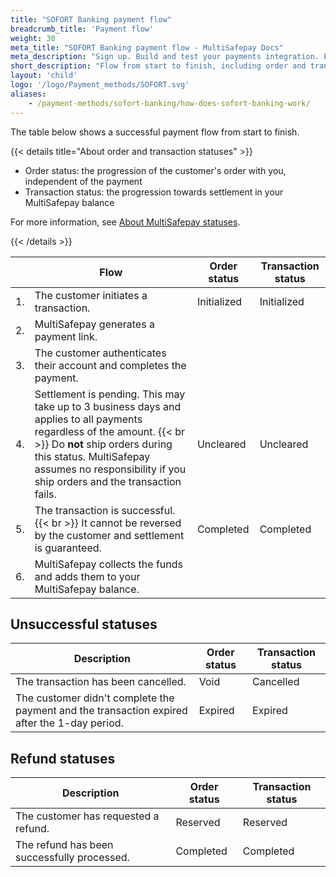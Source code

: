 ```yaml
---
title: "SOFORT Banking payment flow"
breadcrumb_title: 'Payment flow'
weight: 30
meta_title: "SOFORT Banking payment flow - MultiSafepay Docs"
meta_description: "Sign up. Build and test your payments integration. Explore our products and services. Use our API Reference, SDKs, and wrappers. Get support."
short_description: "Flow from start to finish, including order and transaction status changes"
layout: 'child'
logo: '/logo/Payment_methods/SOFORT.svg'
aliases: 
    - /payment-methods/sofort-banking/how-does-sofort-banking-work/
---
```


The table below shows a successful payment flow from start to finish.  

{{< details title="About order and transaction statuses" >}}

- Order status: the progression of the customer's order with you, independent of the payment
- Transaction status: the progression towards settlement in your MultiSafepay balance

For more information, see [About MultiSafepay statuses](/payments/multisafepay-statuses/).

{{< /details >}}

|   | Flow | Order status | Transaction status |
|---|---|---|---|
| 1. | The customer initiates a transaction. | Initialized | Initialized |
| 2. | MultiSafepay generates a payment link. |   |  |
| 3. | The customer authenticates their account and completes the payment. | | |
| 4. | Settlement is pending. This may take up to 3 business days and applies to all payments regardless of the amount. {{< br >}} Do **not** ship orders during this status. MultiSafepay assumes no responsibility if you ship orders and the transaction fails. | Uncleared | Uncleared |
| 5. | The transaction is successful. {{< br >}} It cannot be reversed by the customer and settlement is guaranteed. | Completed | Completed |
| 6. | MultiSafepay collects the funds and adds them to your MultiSafepay balance.| | |

## Unsuccessful statuses

| Description | Order status | Transaction status |
|---|---|---|
| The transaction has been cancelled. | Void   | Cancelled   |
| The customer didn't complete the payment and the transaction expired after the 1-day period. | Expired | Expired |

## Refund statuses

| Description | Order status | Transaction status |
|---|---|---|
| The customer has requested a refund. | Reserved | Reserved |
| The refund has been successfully processed. | Completed | Completed |






